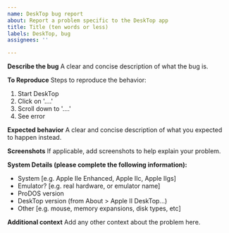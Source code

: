 ```yaml
---
name: DeskTop bug report
about: Report a problem specific to the DeskTop app
title: Title (ten words or less)
labels: DeskTop, bug
assignees: ''

---
```


**Describe the bug**
A clear and concise description of what the bug is. 

**To Reproduce**
Steps to reproduce the behavior:
1. Start DeskTop
2. Click on '....'
3. Scroll down to '....'
4. See error

**Expected behavior**
A clear and concise description of what you expected to happen instead.

**Screenshots**
If applicable, add screenshots to help explain your problem. 

**System Details (please complete the following information):**
 - System [e.g. Apple IIe Enhanced, Apple IIc, Apple IIgs]
 - Emulator? [e.g. real hardware, or emulator name]
 - ProDOS version
 - DeskTop version (from About > Apple II DeskTop...)
 - Other [e.g. mouse, memory expansions, disk types, etc]

**Additional context**
Add any other context about the problem here.
